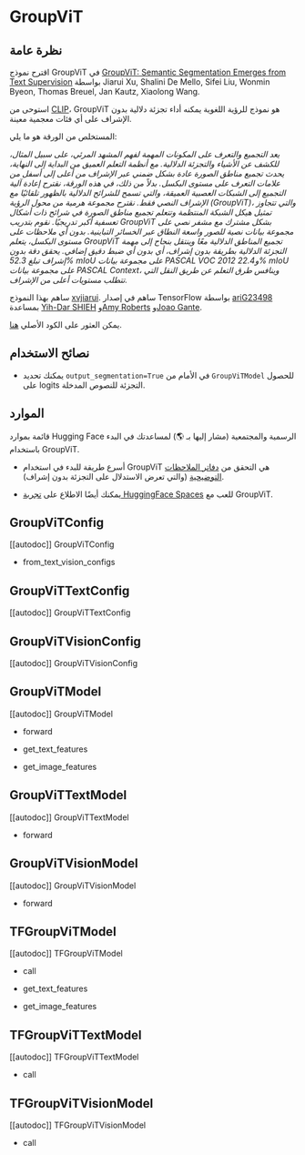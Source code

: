 # GroupViT

## نظرة عامة

اقترح نموذج GroupViT في [GroupViT: Semantic Segmentation Emerges from Text Supervision](https://arxiv.org/abs/2202.11094) بواسطة Jiarui Xu, Shalini De Mello, Sifei Liu, Wonmin Byeon, Thomas Breuel, Jan Kautz, Xiaolong Wang.

استوحى من [CLIP](clip)، GroupViT هو نموذج للرؤية اللغوية يمكنه أداء تجزئة دلالية بدون الإشراف على أي فئات معجمية معينة.

المستخلص من الورقة هو ما يلي:

*يعد التجميع والتعرف على المكونات المهمة لفهم المشهد المرئي، على سبيل المثال، للكشف عن الأشياء والتجزئة الدلالية. مع أنظمة التعلم العميق من البداية إلى النهاية، يحدث تجميع مناطق الصورة عادة بشكل ضمني عبر الإشراف من أعلى إلى أسفل من علامات التعرف على مستوى البكسل. بدلاً من ذلك، في هذه الورقة، نقترح إعادة آلية التجميع إلى الشبكات العصبية العميقة، والتي تسمح للشرائح الدلالية بالظهور تلقائيًا مع الإشراف النصي فقط. نقترح مجموعة هرمية من محول الرؤية (GroupViT)، والتي تتجاوز تمثيل هيكل الشبكة المنتظمة وتتعلم تجميع مناطق الصورة في شرائح ذات أشكال تعسفية أكبر تدريجيًا. نقوم بتدريب GroupViT بشكل مشترك مع مشفر نصي على مجموعة بيانات نصية للصور واسعة النطاق عبر الخسائر التباينية. بدون أي ملاحظات على مستوى البكسل، يتعلم GroupViT تجميع المناطق الدلالية معًا وينتقل بنجاح إلى مهمة التجزئة الدلالية بطريقة بدون إشراف، أي بدون أي ضبط دقيق إضافي. يحقق دقة بدون إشراف تبلغ 52.3% mIoU على مجموعة بيانات PASCAL VOC 2012 و22.4% mIoU على مجموعة بيانات PASCAL Context، وينافس طرق التعلم عن طريق النقل التي تتطلب مستويات أعلى من الإشراف.*

ساهم بهذا النموذج [xvjiarui](https://huggingface.co/xvjiarui). ساهم في إصدار TensorFlow بواسطة [ariG23498](https://huggingface.co/ariG23498) بمساعدة [Yih-Dar SHIEH](https://huggingface.co/ydshieh) و[Amy Roberts](https://huggingface.co/amyeroberts) و[Joao Gante](https://huggingface.co/joaogante).

يمكن العثور على الكود الأصلي [هنا](https://github.com/NVlabs/GroupViT).

## نصائح الاستخدام

- يمكنك تحديد `output_segmentation=True` في الأمام من `GroupViTModel` للحصول على logits التجزئة للنصوص المدخلة.

## الموارد

قائمة بموارد Hugging Face الرسمية والمجتمعية (مشار إليها بـ 🌎) لمساعدتك في البدء باستخدام GroupViT.

- أسرع طريقة للبدء في استخدام GroupViT هي التحقق من [دفاتر الملاحظات التوضيحية](https://github.com/xvjiarui/GroupViT/blob/main/demo/GroupViT_hf_inference_notebook.ipynb) (والتي تعرض الاستدلال على التجزئة بدون إشراف).

- يمكنك أيضًا الاطلاع على [تجربة HuggingFace Spaces](https://huggingface.co/spaces/xvjiarui/GroupViT) للعب مع GroupViT.

## GroupViTConfig

[[autodoc]] GroupViTConfig

- from_text_vision_configs

## GroupViTTextConfig

[[autodoc]] GroupViTTextConfig

## GroupViTVisionConfig

[[autodoc]] GroupViTVisionConfig

<frameworkcontent>

<pt>

## GroupViTModel

[[autodoc]] GroupViTModel

- forward

- get_text_features

- get_image_features

## GroupViTTextModel

[[autodoc]] GroupViTTextModel

- forward

## GroupViTVisionModel

[[autodoc]] GroupViTVisionModel

- forward

</pt>

<tf>

## TFGroupViTModel

[[autodoc]] TFGroupViTModel

- call

- get_text_features

- get_image_features

## TFGroupViTTextModel


[[autodoc]] TFGroupViTTextModel

- call

## TFGroupViTVisionModel

[[autodoc]] TFGroupViTVisionModel

- call

</tf>

</frameworkcontent>